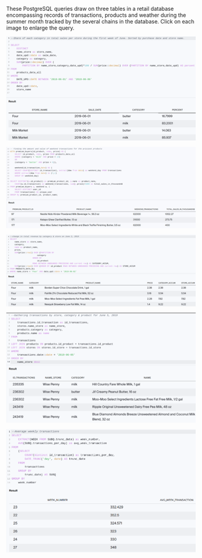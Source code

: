 ﻿These PostgreSQL queries draw on three tables in a retail database encompassing records of transactions, products and weather during the summer month tracked by the several chains in the database. Click on each image to enlarge the query.

![](https://github.com/daiichigo/Analytics/blob/main/assets/categsales_share_bystore_date.png)

![](https://github.com/daiichigo/Analytics/blob/main/assets/amt_value_wkend_premium_.jpg)

![](https://github.com/daiichigo/Analytics/blob/main/assets/changein_totrev_bystore_categ.png)




![](https://github.com/daiichigo/Analytics/blob/main/assets/transactbystore_categ.png)

![](https://github.com/daiichigo/Analytics/blob/main/assets/Avg_week_transact.png)

[](https://github.com/daiichigo/Analytics/blob/main/assets/purchaseby_totprice_prodamt_pertransact.png)   


